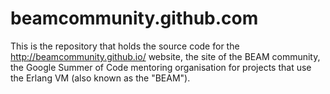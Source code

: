 # beamcommunity.github.com

This is the repository that holds the source code for the http://beamcommunity.github.io/ website, the site of the BEAM community, the Google Summer of Code mentoring organisation for projects that use the Erlang VM (also known as the "BEAM").
